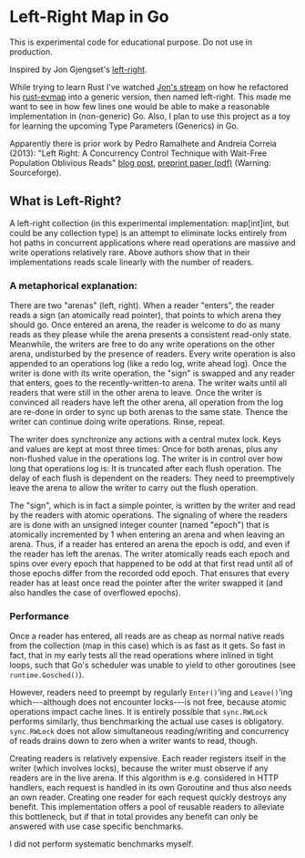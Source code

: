 # Left-Right Map in Go

This is experimental code for educational purpose.  Do not use in production.

Inspired by Jon Gjengset's [left-right](https://github.com/jonhoo/left-right).

While trying to learn Rust I've watched [Jon's stream](https://www.youtube.com/watch?v=eLNAMEoKAAc)
on how he refactored his [rust-evmap](https://github.com/jonhoo/rust-evmap)
into a generic version, then named left-right.  This made me want to see in how
few lines one would be able to make a reasonable implementation in
(non-generic) Go.  Also, I plan to use this project as a toy for learning the
upcoming Type Parameters (Generics) in Go.

Apparently there is prior work by Pedro Ramalhete and Andreia Correia (2013):
"Left Right: A Concurrency Control Technique with Wait-Free Population
Oblivious Reads" [blog post](https://concurrencyfreaks.blogspot.com/2013/12/left-right-concurrency-control.html),
[preprint paper (pdf)](https://iweb.dl.sourceforge.net/project/ccfreaks/papers/LeftRight/leftright-extended.pdf)
(Warning: Sourceforge).


## What is Left-Right?

A left-right collection (in this experimental implementation: map[int]int, but
could be any collection type) is an attempt to eliminate locks entirely from
hot paths in concurrent applications where read operations are massive and
write operations relatively rare.  Above authors show that in their
implementations reads scale linearly with the number of readers.

### A metaphorical explanation:

There are two "arenas" (left, right).  When a reader "enters", the reader reads
a sign (an atomically read pointer), that points to which arena they should go.
Once entered an arena, the reader is welcome to do as many reads as they please
while the arena presents a consistent read-only state.  Meanwhile, the writers
are free to do any write operations on the other arena, undisturbed by the
presence of readers.  Every write operation is also appended to an operations
log (like a redo log, write ahead log).  Once the writer is done with its write
operation, the "sign" is swapped and any reader that enters, goes to the
recently-written-to arena.  The writer waits until all readers that were still
in the other arena to leave.  Once the writer is convinced all readers have
left the other arena, all operation from the log are re-done in order to sync
up both arenas to the same state.  Thence the writer can continue doing write
operations.  Rinse, repeat.

The writer does synchronize any actions with a central mutex lock.  Keys and
values are kept at most three times:  Once for both arenas, plus any
non-flushed value in the operations log.  The writer is in control over how
long that operations log is:  It is truncated after each flush operation.  The
delay of each flush is dependent on the readers:  They need to preemptively
leave the arena to allow the writer to carry out the flush operation.

The "sign", which is in fact a simple pointer, is written by the writer and
read by the readers with atomic operations.  The signaling of where the readers
are is done with an unsigned integer counter (named "epoch") that is atomically
incremented by 1 when entering an arena and when leaving an arena.  Thus, if a
reader has entered an arena the epoch is odd, and even if the reader has left
the arenas.  The writer atomically reads each epoch and spins over every epoch
that happened to be odd at that first read until all of those epochs differ
from the recorded odd epoch.   That ensures that every reader has at least once
read the pointer after the writer swapped it (and also handles the case of
overflowed epochs).

### Performance

Once a reader has entered, all reads are as cheap as normal native reads from
the collection (map in this case) which is as fast as it gets.  So fast in
fact, that in my early tests all the read operations where inlined in tight
loops, such that Go's scheduler was unable to yield to other goroutines (see
`runtime.Gosched()`).

However, readers need to preempt by regularly `Enter()`'ing and `Leave()`'ing
which---although does not encounter locks---is not free, because atomic
operations impact cache lines.  It is entirely possible that `sync.RWLock`
performs similarly, thus benchmarking the actual use cases is obligatory.
`sync.RWLock` does not allow simultaneous reading/writing and concurrency of
reads drains down to zero when a writer wants to read, though.

Creating readers is relatively expensive.  Each reader registers itself in the
writer (which involves locks), because the writer must observe if any readers
are in the live arena.  If this algorithm is e.g. considered in HTTP handlers,
each request is handled in its own Goroutine and thus also needs an own reader.
Creating one reader for each request quickly destroys any benefit.  This
implementation offers a pool of reusable readers to alleviate this bottleneck,
but if that in total provides any benefit can only be answered with use case
specific benchmarks.

I did not perform systematic benchmarks myself.


